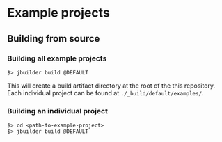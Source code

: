# Example projects

## Building from source

### Building all example projects

```
$> jbuilder build @DEFAULT
```

This will create a build artifact directory at the root of the this
repository. Each individual project can be found at `./_build/default/examples/`.

### Building an individual project

```
$> cd <path-to-example-project>
$> jbuilder build @DEFAULT
```
